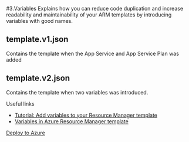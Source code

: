 #3.Variables
Explains how you can reduce code duplication and increase readability and maintainability of your ARM templates by introducing variables with good names.

## template.v1.json
Contains the template when the App Service and App Service Plan was added

## template.v2.json
Contains the template when two variables was introduced.

Useful links
* [Tutorial: Add variables to your Resource Manager template](https://docs.microsoft.com/en-us/azure/azure-resource-manager/templates/template-tutorial-add-variables?tabs=azure-powershell)
* [Variables in Azure Resource Manager template](https://docs.microsoft.com/en-us/azure/azure-resource-manager/templates/template-variables)

[Deploy to Azure](https://portal.azure.com/#create/Microsoft.Template/uri/https%3A%2F%2Fraw.githubusercontent.com%2Fnilshedstrom%2FARMTemplatesDeepDive%2Fmaster%2F3.Variables%2Ftemplate.v2.json)
